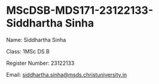 # MScDSB-MDS171-23122133-Siddhartha Sinha
Name: Siddhartha Sinha

Class: 1MSc DS B

Register Number: 23122133 

Email: siddhartha.sinha@msds.christuniversity.in
